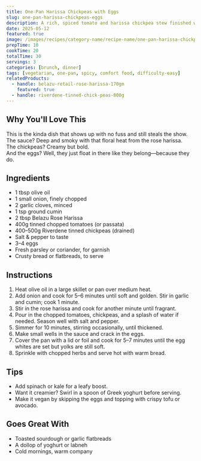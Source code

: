 ```yaml
---
title: One-Pan Harissa Chickpeas with Eggs
slug: one-pan-harissa-chickpeas-eggs
description: A rich, spiced tomato and harissa chickpea stew finished with soft eggs and fresh herbs. Perfect for brunch, lunch, or mopping up with warm bread.
date: 2025-05-12
featured: true
image: /images/recipes/category-name/recipe-name/one-pan-harissa-chickpeas-eggs.webp
prepTime: 10
cookTime: 20
totalTime: 30
servings: 3
categories: [brunch, dinner]
tags: [vegetarian, one-pan, spicy, comfort food, difficulty-easy]
relatedProducts:
  - handle: belazu-retail-rose-harissa-170gm
    featured: true
  - handle: riverdene-tinned-chick-peas-800g
---
```


## Why You'll Love This

This is the kinda dish that shows up with no fuss and still steals the show.  
The sauce? Deep and smoky with that floral heat from the rose harissa.  
The chickpeas? Creamy but bold.  
And the eggs? Well, they just float in there like they belong—because they do.

## Ingredients

- 1 tbsp olive oil  
- 1 small onion, finely chopped  
- 2 garlic cloves, minced  
- 1 tsp ground cumin  
- 2 tbsp Belazu Rose Harissa  
- 400g tinned chopped tomatoes (or passata)  
- 400–500g Riverdene tinned chickpeas (drained)  
- Salt & pepper to taste  
- 3–4 eggs  
- Fresh parsley or coriander, for garnish  
- Crusty bread or flatbreads, to serve  

## Instructions

1. Heat olive oil in a large skillet or pan over medium heat.
2. Add onion and cook for 5–6 minutes until soft and golden. Stir in garlic and cumin; cook 1 minute.
3. Stir in the rose harissa and cook for another minute until fragrant.
4. Pour in the chopped tomatoes, chickpeas, and a splash of water if needed. Season well with salt and pepper.
5. Simmer for 10 minutes, stirring occasionally, until thickened.
6. Make small wells in the sauce and crack in the eggs.
7. Cover the pan with a lid or foil and cook for 5–7 minutes until the egg whites are set but yolks are still soft.
8. Sprinkle with chopped herbs and serve hot with warm bread.

## Tips

- Add spinach or kale for a leafy boost.  
- Want it creamier? Swirl in a spoon of Greek yoghurt before serving.  
- Make it vegan by skipping the eggs and topping with crispy tofu or avocado.

## Goes Great With

- Toasted sourdough or garlic flatbreads  
- A dollop of yoghurt or labneh  
- Cold mornings, warm company
